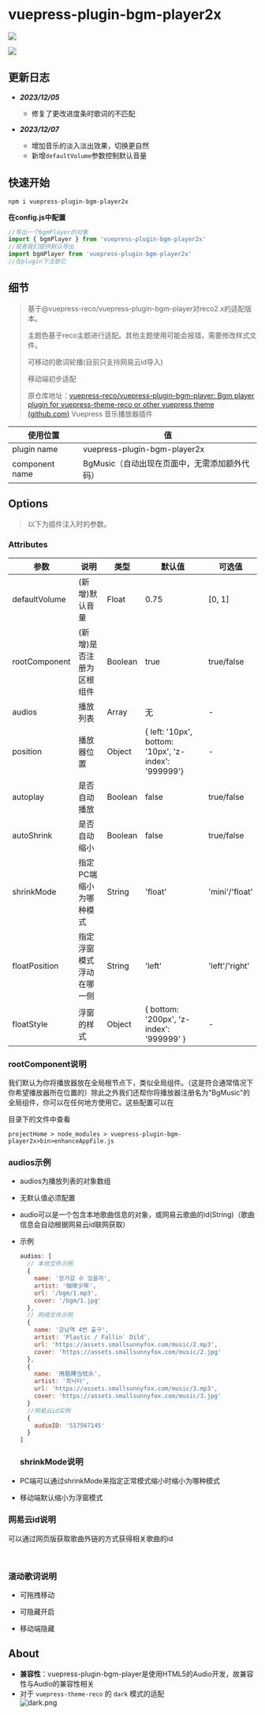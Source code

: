 # vuepress-plugin-bgm-player2x

![](./images/example2.png)

![](./images/example3.png)

## 更新日志

- ***2023/12/05***
  
  - 修复了更改进度条时歌词的不匹配

- ***2023/12/07***
  
  - 增加音乐的淡入淡出效果，切换更自然
  - 新增`defaultVolume`参数控制默认音量

## 快速开始

```
npm i vuepress-plugin-bgm-player2x
```

**在config.js中配置**

```js
//导出一个bgmPlayer的对象
import { bgmPlayer } from 'vuepress-plugin-bgm-player2x'
//或者我们提供默认导出
import bgmPlayer from 'vuepress-plugin-bgm-player2x'
//在plugin下注册它
```



## 细节

> 基于@vuepress-reco/vuepress-plugin-bgm-player对reco2.x的适配版本。
> 
> 主题色基于reco主题进行适配。其他主题使用可能会报错，需要修改样式文件。
> 
> 可移动的歌词轮播(目前只支持网易云id导入)
> 
> 移动端初步适配
> 
> 原仓库地址：[vuepress-reco/vuepress-plugin-bgm-player: Bgm player plugin for vuepress-theme-reco or other vuepress theme (github.com)](https://github.com/vuepress-reco/vuepress-plugin-bgm-player)
> Vuepress 音乐播放器插件

| 使用位置           | 值                            |
| -------------- | ---------------------------- |
| plugin name    | vuepress-plugin-bgm-player2x |
| component name | BgMusic（自动出现在页面中，无需添加额外代码）   |

## Options

> 以下为插件注入时的参数。

### Attributes

| 参数            | 说明            | 类型      | 默认值                                                  | 可选值                           |
| ------------- | ------------- | ------- | ---------------------------------------------------- | ----------------------------- |
| defaultVolume | (新增)默认音量      | Float   | 0.75                                                 | [0, 1]                        |
| rootComponent | (新增)是否注册为区根组件 | Boolean | true                                                 | true/false                    |
| audios        | 播放列表          | Array   | 无                                                    | - |
| position      | 播放器位置         | Object  | { left: '10px', bottom: '10px', 'z-index': '999999'} | -                             |
| autoplay      | 是否自动播放        | Boolean | false                                                | true/false                    |
| autoShrink    | 是否自动缩小        | Boolean | false                                                | true/false                    |
| shrinkMode    | 指定PC端缩小为哪种模式  | String  | 'float'                                              | 'mini'/'float'                |
| floatPosition | 指定浮窗模式浮动在哪一侧  | String  | 'left'                                               | 'left'/'right'                |
| floatStyle    | 浮窗的样式         | Object  | { bottom: '200px', 'z-index': '999999' }             | -                             |

### 

### rootComponent说明



我们默认为你将播放器放在全局根节点下，类似全局组件。（这是符合通常情况下你希望播放器所在位置的）除此之外我们还帮你将播放器注册名为"BgMusic"的全局组件，你可以在任何地方使用它。这些配置可以在

目录下的文件中查看

`projectHome > node_modules > vuepress-plugin-bgm-player2x>bin>enhanceAppFile.js`

### audios示例

- audios为播放列表的对象数组

- 无默认值必须配置

- audio可以是一个包含本地歌曲信息的对象，或网易云歌曲的id(String)（歌曲信息会自动根据网易云id联网获取）

- 示例
  
  ```js
  audios: [
    // 本地文件示例
    {
      name: '장가갈 수 있을까',
      artist: '咖啡少年',
      url: '/bgm/1.mp3',
      cover: '/bgm/1.jpg'
    },
    // 网络文件示例
    {
      name: '강남역 4번 출구',
      artist: 'Plastic / Fallin` Dild',
      url: 'https://assets.smallsunnyfox.com/music/2.mp3',
      cover: 'https://assets.smallsunnyfox.com/music/2.jpg'
    },
    {
      name: '用胳膊当枕头',
      artist: '최낙타',
      url: 'https://assets.smallsunnyfox.com/music/3.mp3',
      cover: 'https://assets.smallsunnyfox.com/music/3.jpg'
    }
    //网易云id实例
    {
      audioID: '517567145'
    }
  ]  
  ```
  
  ### shrinkMode说明

- PC端可以通过shrinkMode来指定正常模式缩小时缩小为哪种模式

- 移动端默认缩小为浮窗模式

### 网易云id说明

可以通过网页版获取歌曲外链的方式获得相关歌曲的id

<img src="./images/wyy.png" title="" alt="" style="zoom:50%;">

<img src="./images/wyy2.png" title="" alt="" style="zoom:50%;">

### 滚动歌词说明

- 可拖拽移动

- 可隐藏开启

- 移动端隐藏

## About

- **兼容性**：vuepress-plugin-bgm-player是使用HTML5的Audio开发，故兼容性与Audio的兼容性相关
- 对于 `vuepress-theme-reco` 的 `dark` 模式的适配  
  ![dark.png](./images/dark.png)
